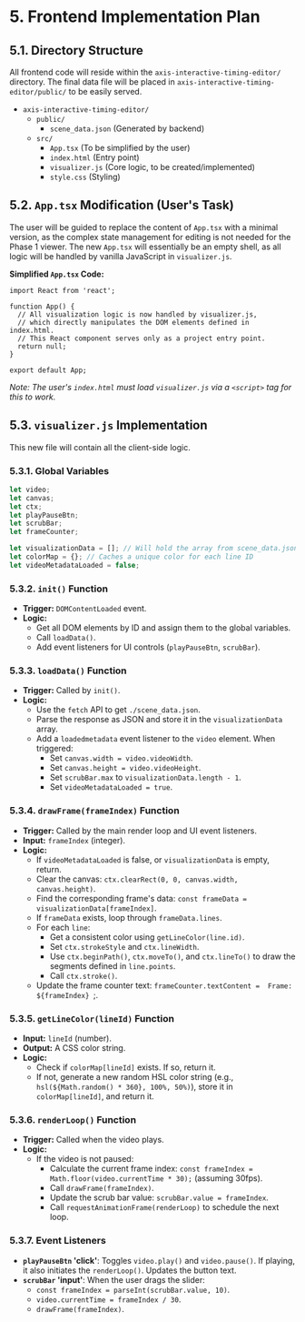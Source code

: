 # 5. Frontend Implementation Plan

## 5.1. Directory Structure
All frontend code will reside within the `axis-interactive-timing-editor/` directory. The final data file will be placed in `axis-interactive-timing-editor/public/` to be easily served.

- `axis-interactive-timing-editor/`
  - `public/`
    - `scene_data.json` (Generated by backend)
  - `src/`
    - `App.tsx` (To be simplified by the user)
    - `index.html` (Entry point)
    - `visualizer.js` (Core logic, to be created/implemented)
    - `style.css` (Styling)

## 5.2. `App.tsx` Modification (User's Task)
The user will be guided to replace the content of `App.tsx` with a minimal version, as the complex state management for editing is not needed for the Phase 1 viewer. The new `App.tsx` will essentially be an empty shell, as all logic will be handled by vanilla JavaScript in `visualizer.js`.

**Simplified `App.tsx` Code:**
```tsx
import React from 'react';

function App() {
  // All visualization logic is now handled by visualizer.js,
  // which directly manipulates the DOM elements defined in index.html.
  // This React component serves only as a project entry point.
  return null;
}

export default App;
```
*Note: The user's `index.html` must load `visualizer.js` via a `<script>` tag for this to work.*

## 5.3. `visualizer.js` Implementation

This new file will contain all the client-side logic.

### 5.3.1. Global Variables
```javascript
let video;
let canvas;
let ctx;
let playPauseBtn;
let scrubBar;
let frameCounter;

let visualizationData = []; // Will hold the array from scene_data.json
let colorMap = {}; // Caches a unique color for each line ID
let videoMetadataLoaded = false;
```

### 5.3.2. `init()` Function
- **Trigger:** `DOMContentLoaded` event.
- **Logic:**
  - Get all DOM elements by ID and assign them to the global variables.
  - Call `loadData()`.
  - Add event listeners for UI controls (`playPauseBtn`, `scrubBar`).

### 5.3.3. `loadData()` Function
- **Trigger:** Called by `init()`.
- **Logic:**
  - Use the `fetch` API to get `./scene_data.json`.
  - Parse the response as JSON and store it in the `visualizationData` array.
  - Add a `loadedmetadata` event listener to the `video` element. When triggered:
    - Set `canvas.width = video.videoWidth`.
    - Set `canvas.height = video.videoHeight`.
    - Set `scrubBar.max` to `visualizationData.length - 1`.
    - Set `videoMetadataLoaded = true`.

### 5.3.4. `drawFrame(frameIndex)` Function
- **Trigger:** Called by the main render loop and UI event listeners.
- **Input:** `frameIndex` (integer).
- **Logic:**
  - If `videoMetadataLoaded` is false, or `visualizationData` is empty, return.
  - Clear the canvas: `ctx.clearRect(0, 0, canvas.width, canvas.height)`.
  - Find the corresponding frame's data: `const frameData = visualizationData[frameIndex]`.
  - If `frameData` exists, loop through `frameData.lines`.
  - For each `line`:
    - Get a consistent color using `getLineColor(line.id)`.
    - Set `ctx.strokeStyle` and `ctx.lineWidth`.
    - Use `ctx.beginPath()`, `ctx.moveTo()`, and `ctx.lineTo()` to draw the segments defined in `line.points`.
    - Call `ctx.stroke()`.
  - Update the frame counter text: `frameCounter.textContent = 
Frame: ${frameIndex}
`;.

### 5.3.5. `getLineColor(lineId)` Function
- **Input:** `lineId` (number).
- **Output:** A CSS color string.
- **Logic:**
  - Check if `colorMap[lineId]` exists. If so, return it.
  - If not, generate a new random HSL color string (e.g., `hsl(${Math.random() * 360}, 100%, 50%)`), store it in `colorMap[lineId]`, and return it.

### 5.3.6. `renderLoop()` Function
- **Trigger:** Called when the video plays.
- **Logic:**
  - If the video is not paused:
    - Calculate the current frame index: `const frameIndex = Math.floor(video.currentTime * 30);` (assuming 30fps).
    - Call `drawFrame(frameIndex)`.
    - Update the scrub bar value: `scrubBar.value = frameIndex`.
    - Call `requestAnimationFrame(renderLoop)` to schedule the next loop.

### 5.3.7. Event Listeners
- **`playPauseBtn` 'click'**: Toggles `video.play()` and `video.pause()`. If playing, it also initiates the `renderLoop()`. Updates the button text.
- **`scrubBar` 'input'**: When the user drags the slider:
  - `const frameIndex = parseInt(scrubBar.value, 10)`.
  - `video.currentTime = frameIndex / 30`.
  - `drawFrame(frameIndex)`.
